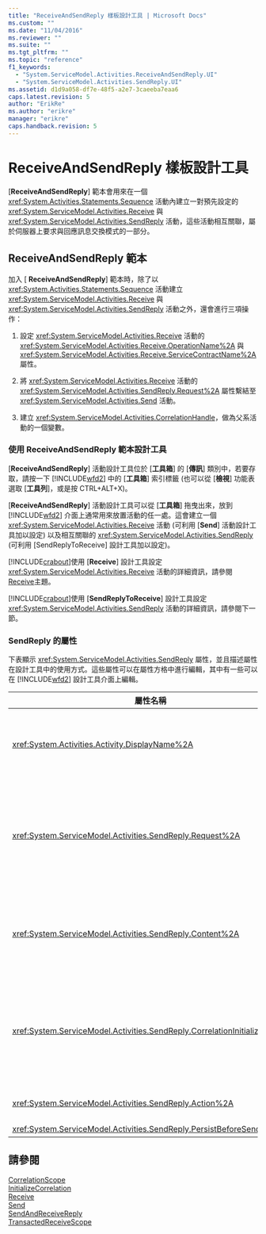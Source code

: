 ```yaml
---
title: "ReceiveAndSendReply 樣板設計工具 | Microsoft Docs"
ms.custom: ""
ms.date: "11/04/2016"
ms.reviewer: ""
ms.suite: ""
ms.tgt_pltfrm: ""
ms.topic: "reference"
f1_keywords: 
  - "System.ServiceModel.Activities.ReceiveAndSendReply.UI"
  - "System.ServiceModel.Activities.SendReply.UI"
ms.assetid: d1d9a058-df7e-48f5-a2e7-3caeeba7eaa6
caps.latest.revision: 5
author: "ErikRe"
ms.author: "erikre"
manager: "erikre"
caps.handback.revision: 5
---
```

# ReceiveAndSendReply 樣板設計工具
\[**ReceiveAndSendReply**\] 範本會用來在一個 <xref:System.Activities.Statements.Sequence> 活動內建立一對預先設定的 <xref:System.ServiceModel.Activities.Receive> 與 <xref:System.ServiceModel.Activities.SendReply> 活動，這些活動相互關聯，屬於伺服器上要求與回應訊息交換模式的一部分。  
  
## ReceiveAndSendReply 範本  
 加入 \[ **ReceiveAndSendReply**\] 範本時，除了以 <xref:System.Activities.Statements.Sequence> 活動建立 <xref:System.ServiceModel.Activities.Receive> 與 <xref:System.ServiceModel.Activities.SendReply> 活動之外，還會進行三項操作：  
  
1.  設定 <xref:System.ServiceModel.Activities.Receive> 活動的 <xref:System.ServiceModel.Activities.Receive.OperationName%2A> 與 <xref:System.ServiceModel.Activities.Receive.ServiceContractName%2A> 屬性。  
  
2.  將 <xref:System.ServiceModel.Activities.Receive> 活動的 <xref:System.ServiceModel.Activities.SendReply.Request%2A> 屬性繫結至 <xref:System.ServiceModel.Activities.Send> 活動。  
  
3.  建立 <xref:System.ServiceModel.Activities.CorrelationHandle>，做為父系活動的一個變數。  
  
### 使用 ReceiveAndSendReply 範本設計工具  
 \[**ReceiveAndSendReply**\] 活動設計工具位於 \[**工具箱**\] 的 \[**傳訊**\] 類別中，若要存取，請按一下 [!INCLUDE[wfd2](../workflow-designer/includes/wfd2_md.md)] 中的 \[**工具箱**\] 索引標籤 \(也可以從 \[**檢視**\] 功能表選取 \[**工具列**\]，或是按 CTRL\+ALT\+X\)。  
  
 \[**ReceiveAndSendReply**\] 活動設計工具可以從 \[**工具箱**\] 拖曳出來，放到 [!INCLUDE[wfd2](../workflow-designer/includes/wfd2_md.md)] 介面上通常用來放置活動的任一處。這會建立一個 <xref:System.ServiceModel.Activities.Receive> 活動 \(可利用 \[**Send**\] 活動設計工具加以設定\) 以及相互關聯的 <xref:System.ServiceModel.Activities.SendReply> \(可利用 \[SendReplyToReceive\] 設計工具加以設定\)。  
  
 [!INCLUDE[crabout](../test/includes/crabout_md.md)]使用 \[**Receive**\] 設計工具設定 <xref:System.ServiceModel.Activities.Receive> 活動的詳細資訊，請參閱[Receive](../workflow-designer/receive-activity-designer.md)主題。  
  
 [!INCLUDE[crabout](../test/includes/crabout_md.md)]使用 \[**SendReplyToReceive**\] 設計工具設定 <xref:System.ServiceModel.Activities.SendReply> 活動的詳細資訊，請參閱下一節。  
  
### SendReply 的屬性  
 下表顯示 <xref:System.ServiceModel.Activities.SendReply> 屬性，並且描述屬性在設計工具中的使用方式。這些屬性可以在屬性方格中進行編輯，其中有一些可以在 [!INCLUDE[wfd2](../workflow-designer/includes/wfd2_md.md)] 設計工具介面上編輯。  
  
|屬性名稱|必要|使用方式|  
|----------|--------|----------|  
|<xref:System.Activities.Activity.DisplayName%2A>|False|<xref:System.ServiceModel.Activities.SendReply> 活動可選用的易記名稱。預設為 SendReplyToReceive。<br /><br /> 雖然不是必須使用非預設值做為易記 <xref:System.Activities.Activity.DisplayName%2A>，但建議您盡量使用這類型的值。|  
|<xref:System.ServiceModel.Activities.SendReply.Request%2A>|True|參考到與這個 <xref:System.ServiceModel.Activities.SendReply> 活動成對的 <xref:System.ServiceModel.Activities.Receive> 活動。這個屬性不可為 **null**。伺服器會同時使用 <xref:System.ServiceModel.Activities.Receive> 和 <xref:System.ServiceModel.Activities.SendReply> 活動，以製作要求\/回應傳訊模式的模型。這個屬性會指定哪個 <xref:System.ServiceModel.Activities.Send> 活動為成對的活動。在設計工具中，您不能編輯這個屬性，因為這個屬性自動繫結至您先前建立 <xref:System.ServiceModel.Activities.SendReply> 活動的來源 <xref:System.ServiceModel.Activities.Send> 活動。|  
|<xref:System.ServiceModel.Activities.SendReply.Content%2A>|False|指定要接收的訊息或參數內容。這可以是 <xref:System.ServiceModel.Activities.ReceiveMessageContent> 活動或 <xref:System.ServiceModel.Activities.ReceiveParametersContent> 活動。若要編輯此屬性，請按一下屬性方格中 \[**內容**\] 欄位旁邊的橢圓形按鈕，或是按一下 \[**Receive**\] 活動設計工具介面上 \[**內容**\] 標籤旁邊的 \[**定義**\] 按鈕。兩者都顯示 \[**內容定義**\] 對話方塊。[!INCLUDE[crabout](../test/includes/crabout_md.md)]以進一步了解如何使用此方塊，請參閱[內容定義對話方塊](../workflow-designer/content-definition-dialog-box.md)主題。|  
|<xref:System.ServiceModel.Activities.SendReply.CorrelationInitializers%2A>|False|指定 <xref:System.ServiceModel.Activities.CorrelationInitializer> 物件的集合，這些物件會初始化多個 <xref:System.ServiceModel.Activities.CorrelationHandle> 物件，用來設定工作流程內的這個 <xref:System.ServiceModel.Activities.Receive> 活動。按一下屬性方格中 <xref:System.ServiceModel.Activities.SendReply.CorrelationInitializers%2A> 屬性旁邊的省略符號按鈕，以開啟 \[**新增相互關聯初始設定式**\] 對話方塊。[!INCLUDE[crabout](../test/includes/crabout_md.md)]以進一步了解如何使用此方塊，請參閱[加入相互關聯初始設定式對話方塊](../workflow-designer/add-correlationinitializers-dialog-box.md)主題。|  
|<xref:System.ServiceModel.Activities.SendReply.Action%2A>|False|指定訊息的動作標頭。如果沒有明確設定，其值會預設為：<br /><br /> **https:\/\/tempuri.org\/{服務合約命名空間}\/{服務合約名稱}\/{作業名稱}**|  
|<xref:System.ServiceModel.Activities.SendReply.PersistBeforeSend%2A>|False|指定傳送回覆訊息前是否要保存工作流程服務執行個體。預設值為 **false**。|  
  
## 請參閱  
 [CorrelationScope](../workflow-designer/correlationscope-activity-designer.md)   
 [InitializeCorrelation](../workflow-designer/initializecorrelation-activity-designer.md)   
 [Receive](../workflow-designer/receive-activity-designer.md)   
 [Send](../workflow-designer/send-activity-designer.md)   
 [SendAndReceiveReply](../workflow-designer/sendandreceivereply-template-designer.md)   
 [TransactedReceiveScope](../workflow-designer/transactedreceivescope-activity-designer.md)